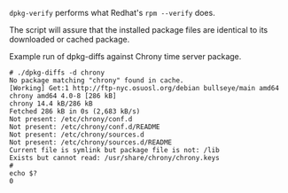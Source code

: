 `dpkg-verify` performs what Redhat's `rpm --verify` does.

The script will assure that the installed package files are
identical to its downloaded or cached package.

Example run of dpkg-diffs against Chrony time server package.

    # ./dpkg-diffs -d chrony
    No package matching "chrony" found in cache.
    [Working] Get:1 http://ftp-nyc.osuosl.org/debian bullseye/main amd64 chrony amd64 4.0-8 [286 kB]
    chrony 14.4 kB/286 kB
    Fetched 286 kB in 0s (2,683 kB/s)
    Not present: /etc/chrony/conf.d
    Not present: /etc/chrony/conf.d/README
    Not present: /etc/chrony/sources.d
    Not present: /etc/chrony/sources.d/README
    Current file is symlink but package file is not: /lib
    Exists but cannot read: /usr/share/chrony/chrony.keys
    #
    echo $?
    0

